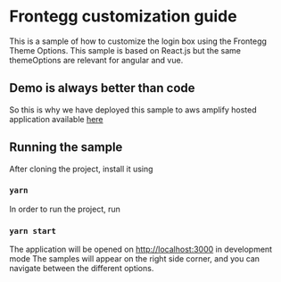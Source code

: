 # Frontegg customization guide

This is a sample of how to customize the login box using the Frontegg Theme Options.
This sample is based on React.js but the same themeOptions are relevant for angular and vue. 

## Demo is always better than code
So this is why we have deployed this sample to aws amplify hosted application available [here](https://master.dt42w6tmpzzg7.amplifyapp.com/account/login)

## Running the sample

After cloning the project, install it using

### `yarn`

In order to run the project, run
### `yarn start`

The application will be opened on [http://localhost:3000](http://localhost:3000) in development mode
The samples will appear on the right side corner, and you can navigate between the different options.
